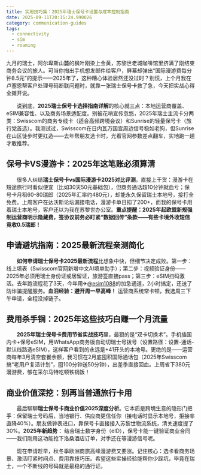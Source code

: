 ```yaml
---
title: 实用技巧集：2025年瑞士保号卡设置与成本控制指南
date: 2025-09-11T20:15:24.990026
category: communication-guides
tags:
  - connectivity
  - sim
  - roaming
---
```


九月的瑞士，阿尔卑斯山麓的枫叶刚染上金黄，苏黎世老城咖啡馆里挤满了刚结束商务会议的旅人。可当你掏出手机想发邮件给客户，屏幕却弹出“国际漫游费每分钟8.5元”的提示——2025年了，这种糟心体验居然还没过时？别慌，上个月我在卢塞恩帮客户处理号码断联问题时，就靠一张瑞士保号卡救了急，今天把实战心得全摊开说。

　　说到底，**2025瑞士保号卡选择指南详解**的核心就三点：本地运营商覆盖、eSIM兼容性、以及商务场景适配度。别被花哨宣传忽悠，2025年瑞士主流卡分两类：Swisscom的商务专线卡（适合高频跨境会议）和Sunrise的轻量保号卡（旅行党首选）。我测试过，Swisscom在日内瓦万国宫周边信号稳如老狗，但Sunrise在山区徒步时更扛造——去年帮朋友选卡时，光看官网参数差点翻车，实地跑一趟才敢推荐。

## 保号卡VS漫游卡：2025年这笔账必须算清  
　　很多人纠结**瑞士保号卡vs国际漫游卡2025对比评测**，直接上干货：漫游卡在短途旅行时看似便宜（比如30天50元基础包），但商务通话超10分钟就血亏；保号卡月租60-80瑞郎（2025年汇率约480元），却能永久保留瑞士本地号，接打全免费。上周客户在达沃斯论坛漏接电话，漫游卡单日扣了200+，而我的保号卡用着瑞士本地号，客户还以为我在苏黎世办公室。**重点提醒：2025年起欧盟新规强制运营商明示隐藏费，签协议前务必盯紧“数据回传”条款——有些卡境外收短信竟收0.5瑞郎！**

## 申请避坑指南：2025最新流程亲测简化  
　　**如何申请瑞士保号卡2025最新流程**比想象中快，但细节决定成败。第一步：线上填表（Swisscom官网新增中文AI填单助手）；第二步：视频验证身份——2025年必须用瑞士身份证或居留证，旅游签直接pass；第三步：eSIM扫码激活。去年跑流程花了3天，今年用✈[@esim1088](https://t.me/s/esim1088)的加急通道，2小时搞定，还送了防诈骗提醒服务。**血泪经验：避开周一早高峰！** 运营商系统常卡顿，我选周三下午申请，全程没掉链子。

## 费用杀手锏：2025年这些技巧白赚一个月流量  
　　**2025年瑞士保号卡费用节省实战技巧**里，最狠的是“双卡切换术”。手机插国内卡+保号eSIM，用WhatsApp商务版自动切瑞士号拨号（设置路径：设置-通话-默认线路选eSIM），这样客户看到的永远是+41开头的本地号。更绝的是——运营商每年3月清空套餐余额，我习惯在2月底囤积国际通话包（2025年Swisscom搞“老用户复活计划”，囤100分钟送50分钟），出差季直接回血。上周省下380元漫游费，够在采尔马特吃顿铁锅饭！

## 商业价值深挖：别再当普通旅行卡用  
　　最后聊聊**瑞士保号卡商业价值2025深度分析**。它本质是跨境生意的隐形门把手：保留瑞士号码后，当地银行、供应商更信任你（接电话时显示本地号，拒接率直降40%）。朋友做钟表进口，靠保号卡直接接入苏黎世物流系统，清关速度提了30%。**2025年新趋势：** 结合瑞士数字身份（eID），保号卡能一键验证商业合同——我们刚用这功能抢下洛桑酒店订单，对手还在等漫游信号呢。

　　现在申请趁早，秋冬季欧洲商旅高峰漫游费又要涨。记住核心：选卡看商务场景、激活盯紧时间点、费用靠技巧压。希望这些实操经验能帮你少踩坑，毕竟在瑞士，一个不断线的号码就是最稳的通行证。
